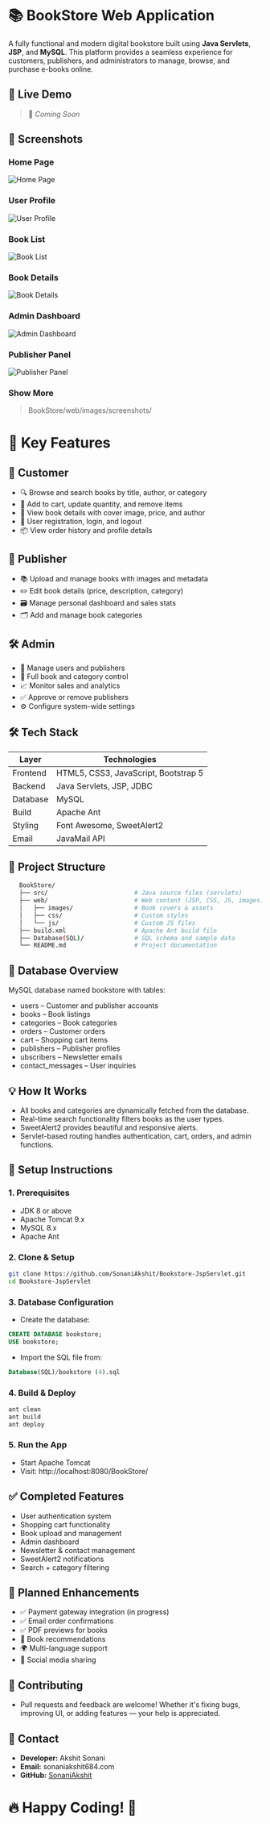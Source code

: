 # 📚 BookStore Web Application

A fully functional and modern digital bookstore built using **Java Servlets**, **JSP**, and **MySQL**. This platform provides a seamless experience for customers, publishers, and administrators to manage, browse, and purchase e-books online.

## 🚀 Live Demo

> 🔗 *Coming Soon*

## 📸 Screenshots

### Home Page
![Home Page](BookStore/web/images/screenshots/home.png)

### User Profile
![User Profile](BookStore/web/images/screenshots/userdetail.png)

### Book List
![Book List](BookStore/web/images/screenshots/books.png)

### Book Details
![Book Details](BookStore/web/images/screenshots/bookdetail.png)

### Admin Dashboard
![Admin Dashboard](BookStore/web/images/screenshots/admin.png)

### Publisher Panel
![Publisher Panel](BookStore/web/images/screenshots/publisher.png)

### Show More
> BookStore/web/images/screenshots/

# 🌟 Key Features

## 👤 **Customer**
- 🔍 Browse and search books by title, author, or category
- 🛒 Add to cart, update quantity, and remove items
- 📄 View book details with cover image, price, and author
- 🔐 User registration, login, and logout
- 📦 View order history and profile details

## 📝 **Publisher**
- 📚 Upload and manage books with images and metadata
- ✏️ Edit book details (price, description, category)
- 🗃️ Manage personal dashboard and sales stats
- 🗂️ Add and manage book categories

## 🛠️ **Admin**
- 👥 Manage users and publishers
- 📘 Full book and category control
- 📈 Monitor sales and analytics
- ✅ Approve or remove publishers
- ⚙️ Configure system-wide settings


## 🛠️ Tech Stack

| Layer     | Technologies                          |
|-----------|----------------------------------------|
| Frontend  | HTML5, CSS3, JavaScript, Bootstrap 5   |
| Backend   | Java Servlets, JSP, JDBC               |
| Database  | MySQL                                  |
| Build     | Apache Ant                             |
| Styling   | Font Awesome, SweetAlert2              |
| Email     | JavaMail API                           |


## 📁 Project Structure

```bash
   BookStore/
   ├── src/                        # Java source files (servlets)
   ├── web/                        # Web content (JSP, CSS, JS, images)
   │   ├── images/                 # Book covers & assets
   │   ├── css/                    # Custom styles
   │   └── js/                     # Custom JS files
   ├── build.xml                   # Apache Ant build file
   ├── Database(SQL)/              # SQL schema and sample data
   └── README.md                   # Project documentation
```

## 💾 Database Overview
MySQL database named bookstore with tables:
- users – Customer and publisher accounts
- books – Book listings
- categories – Book categories
- orders – Customer orders
- cart – Shopping cart items
- publishers – Publisher profiles
- ubscribers – Newsletter emails
- contact_messages – User inquiries

## 💡 How It Works
- All books and categories are dynamically fetched from the database.
- Real-time search functionality filters books as the user types.
- SweetAlert2 provides beautiful and responsive alerts.
- Servlet-based routing handles authentication, cart, orders, and admin functions.

## 🧪 Setup Instructions
### 1. Prerequisites
- JDK 8 or above
- Apache Tomcat 9.x
- MySQL 8.x
- Apache Ant
### 2. Clone & Setup
```bash
git clone https://github.com/SonaniAkshit/Bookstore-JspServlet.git
cd Bookstore-JspServlet
```
### 3. Database Configuration
- Create the database:
```SQL
CREATE DATABASE bookstore;
USE bookstore;
```
- Import the SQL file from:
```SQL
Database(SQL)/bookstore (4).sql
```
### 4. Build & Deploy
``` java
ant clean
ant build
ant deploy
```
### 5. Run the App
- Start Apache Tomcat
- Visit: http://localhost:8080/BookStore/

## ✅ Completed Features
- User authentication system
- Shopping cart functionality
- Book upload and management
- Admin dashboard
- Newsletter & contact management
- SweetAlert2 notifications
- Search + category filtering

## 🎯 Planned Enhancements
- ✅ Payment gateway integration (in progress)
- ✅ Email order confirmations
- ✅ PDF previews for books
- 🧠 Book recommendations
- 🌍 Multi-language support
- 🤝 Social media sharing


## 🙌 Contributing
- Pull requests and feedback are welcome! Whether it's fixing bugs, improving UI, or adding features — your help is appreciated.

## 📧 Contact
- **Developer:** Akshit Sonani
- **Email:** sonaniakshit684.com
- **GitHub:** [SonaniAkshit](https://github.com/SonaniAkshit)

# 🔥 Happy Coding! 🚀
